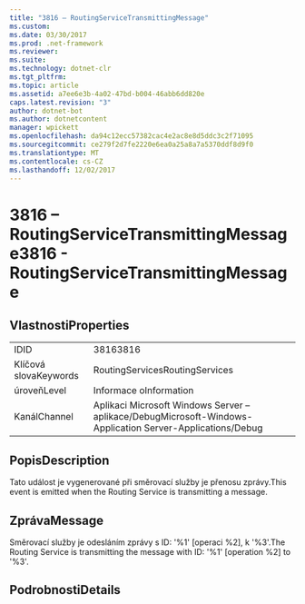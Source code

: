 ```yaml
---
title: "3816 – RoutingServiceTransmittingMessage"
ms.custom: 
ms.date: 03/30/2017
ms.prod: .net-framework
ms.reviewer: 
ms.suite: 
ms.technology: dotnet-clr
ms.tgt_pltfrm: 
ms.topic: article
ms.assetid: a7ee6e3b-4a02-47bd-b004-46abb6dd820e
caps.latest.revision: "3"
author: dotnet-bot
ms.author: dotnetcontent
manager: wpickett
ms.openlocfilehash: da94c12ecc57382cac4e2ac8e8d5ddc3c2f71095
ms.sourcegitcommit: ce279f2d7fe2220e6ea0a25a8a7a5370ddf8d9f0
ms.translationtype: MT
ms.contentlocale: cs-CZ
ms.lasthandoff: 12/02/2017
---
```

# <a name="3816---routingservicetransmittingmessage"></a><span data-ttu-id="b0912-102">3816 – RoutingServiceTransmittingMessage</span><span class="sxs-lookup"><span data-stu-id="b0912-102">3816 - RoutingServiceTransmittingMessage</span></span>
## <a name="properties"></a><span data-ttu-id="b0912-103">Vlastnosti</span><span class="sxs-lookup"><span data-stu-id="b0912-103">Properties</span></span>  
  
|||  
|-|-|  
|<span data-ttu-id="b0912-104">ID</span><span class="sxs-lookup"><span data-stu-id="b0912-104">ID</span></span>|<span data-ttu-id="b0912-105">3816</span><span class="sxs-lookup"><span data-stu-id="b0912-105">3816</span></span>|  
|<span data-ttu-id="b0912-106">Klíčová slova</span><span class="sxs-lookup"><span data-stu-id="b0912-106">Keywords</span></span>|<span data-ttu-id="b0912-107">RoutingServices</span><span class="sxs-lookup"><span data-stu-id="b0912-107">RoutingServices</span></span>|  
|<span data-ttu-id="b0912-108">úroveň</span><span class="sxs-lookup"><span data-stu-id="b0912-108">Level</span></span>|<span data-ttu-id="b0912-109">Informace o</span><span class="sxs-lookup"><span data-stu-id="b0912-109">Information</span></span>|  
|<span data-ttu-id="b0912-110">Kanál</span><span class="sxs-lookup"><span data-stu-id="b0912-110">Channel</span></span>|<span data-ttu-id="b0912-111">Aplikaci Microsoft Windows Server – aplikace/Debug</span><span class="sxs-lookup"><span data-stu-id="b0912-111">Microsoft-Windows-Application Server-Applications/Debug</span></span>|  
  
## <a name="description"></a><span data-ttu-id="b0912-112">Popis</span><span class="sxs-lookup"><span data-stu-id="b0912-112">Description</span></span>  
 <span data-ttu-id="b0912-113">Tato událost je vygenerované při směrovací služby je přenosu zprávy.</span><span class="sxs-lookup"><span data-stu-id="b0912-113">This event is emitted when the Routing Service is transmitting a message.</span></span>  
  
## <a name="message"></a><span data-ttu-id="b0912-114">Zpráva</span><span class="sxs-lookup"><span data-stu-id="b0912-114">Message</span></span>  
 <span data-ttu-id="b0912-115">Směrovací služby je odesláním zprávy s ID: '%1' [operaci %2], k '%3'.</span><span class="sxs-lookup"><span data-stu-id="b0912-115">The Routing Service is transmitting the message with ID: '%1' [operation %2] to '%3'.</span></span>  
  
## <a name="details"></a><span data-ttu-id="b0912-116">Podrobnosti</span><span class="sxs-lookup"><span data-stu-id="b0912-116">Details</span></span>
